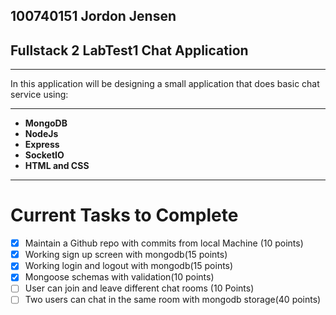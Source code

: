 ## 100740151 Jordon Jensen
## Fullstack 2 LabTest1 Chat Application

---

In this application will be designing a small application that does basic chat service using:

---

- **MongoDB**
- **NodeJs**
- **Express**
- **SocketIO**
- **HTML and CSS**

---
# Current Tasks to Complete

- [x] Maintain a Github repo with commits from local Machine (10 points)
- [x] Working sign up screen with mongodb(15 points)
- [x] Working login and logout with mongodb(15 points)
- [x] Mongoose schemas with validation(10 points)
- [ ] User can join and leave different chat rooms (10 Points)
- [ ] Two users can chat in the same room with mongodb storage(40 points) 